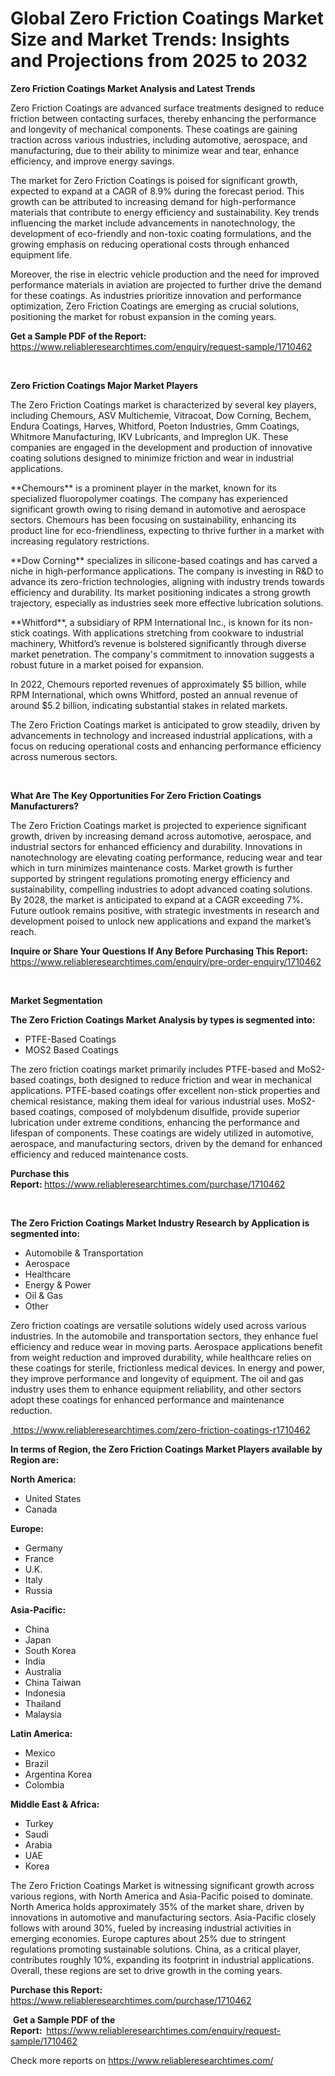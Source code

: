 <p><h1>Global Zero Friction Coatings Market Size and Market Trends: Insights and Projections from 2025 to 2032</h1></p><p><strong>Zero Friction Coatings Market Analysis and Latest Trends</strong></p>
<p><p>Zero Friction Coatings are advanced surface treatments designed to reduce friction between contacting surfaces, thereby enhancing the performance and longevity of mechanical components. These coatings are gaining traction across various industries, including automotive, aerospace, and manufacturing, due to their ability to minimize wear and tear, enhance efficiency, and improve energy savings. </p><p>The market for Zero Friction Coatings is poised for significant growth, expected to expand at a CAGR of 8.9% during the forecast period. This growth can be attributed to increasing demand for high-performance materials that contribute to energy efficiency and sustainability. Key trends influencing the market include advancements in nanotechnology, the development of eco-friendly and non-toxic coating formulations, and the growing emphasis on reducing operational costs through enhanced equipment life.</p><p>Moreover, the rise in electric vehicle production and the need for improved performance materials in aviation are projected to further drive the demand for these coatings. As industries prioritize innovation and performance optimization, Zero Friction Coatings are emerging as crucial solutions, positioning the market for robust expansion in the coming years.</p></p>
<p><strong>Get a Sample PDF of the Report:&nbsp;</strong> <a href="https://www.reliableresearchtimes.com/enquiry/request-sample/1710462?utm_campaign=3287&utm_medium=2&utm_source=Github&utm_content=ia&utm_term=27032025&utm_id=zero-friction-coatings">https://www.reliableresearchtimes.com/enquiry/request-sample/1710462</a></p>
<p>&nbsp;</p>
<p><strong>Zero Friction Coatings Major Market Players</strong></p>
<p><p>The Zero Friction Coatings market is characterized by several key players, including Chemours, ASV Multichemie, Vitracoat, Dow Corning, Bechem, Endura Coatings, Harves, Whitford, Poeton Industries, Gmm Coatings, Whitmore Manufacturing, IKV Lubricants, and Impreglon UK. These companies are engaged in the development and production of innovative coating solutions designed to minimize friction and wear in industrial applications.</p><p>**Chemours** is a prominent player in the market, known for its specialized fluoropolymer coatings. The company has experienced significant growth owing to rising demand in automotive and aerospace sectors. Chemours has been focusing on sustainability, enhancing its product line for eco-friendliness, expecting to thrive further in a market with increasing regulatory restrictions.</p><p>**Dow Corning** specializes in silicone-based coatings and has carved a niche in high-performance applications. The company is investing in R&D to advance its zero-friction technologies, aligning with industry trends towards efficiency and durability. Its market positioning indicates a strong growth trajectory, especially as industries seek more effective lubrication solutions.</p><p>**Whitford**, a subsidiary of RPM International Inc., is known for its non-stick coatings. With applications stretching from cookware to industrial machinery, Whitford’s revenue is bolstered significantly through diverse market penetration. The company's commitment to innovation suggests a robust future in a market poised for expansion.</p><p>In 2022, Chemours reported revenues of approximately $5 billion, while RPM International, which owns Whitford, posted an annual revenue of around $5.2 billion, indicating substantial stakes in related markets.</p><p>The Zero Friction Coatings market is anticipated to grow steadily, driven by advancements in technology and increased industrial applications, with a focus on reducing operational costs and enhancing performance efficiency across numerous sectors.</p></p>
<p>&nbsp;</p>
<p><strong>What Are The Key Opportunities For Zero Friction Coatings Manufacturers?</strong></p>
<p><p>The Zero Friction Coatings market is projected to experience significant growth, driven by increasing demand across automotive, aerospace, and industrial sectors for enhanced efficiency and durability. Innovations in nanotechnology are elevating coating performance, reducing wear and tear which in turn minimizes maintenance costs. Market growth is further supported by stringent regulations promoting energy efficiency and sustainability, compelling industries to adopt advanced coating solutions. By 2028, the market is anticipated to expand at a CAGR exceeding 7%. Future outlook remains positive, with strategic investments in research and development poised to unlock new applications and expand the market’s reach.</p></p>
<p><strong>Inquire or Share Your Questions If Any Before Purchasing This Report:</strong> <a href="https://www.reliableresearchtimes.com/enquiry/pre-order-enquiry/1710462?utm_campaign=3287&utm_medium=2&utm_source=Github&utm_content=ia&utm_term=27032025&utm_id=zero-friction-coatings">https://www.reliableresearchtimes.com/enquiry/pre-order-enquiry/1710462</a></p>
<p>&nbsp;</p>
<p><strong>Market Segmentation</strong></p>
<p><strong>The Zero Friction Coatings Market Analysis by types is segmented into:</strong></p>
<p><ul><li>PTFE-Based Coatings</li><li>MOS2 Based Coatings</li></ul></p>
<p><p>The zero friction coatings market primarily includes PTFE-based and MoS2-based coatings, both designed to reduce friction and wear in mechanical applications. PTFE-based coatings offer excellent non-stick properties and chemical resistance, making them ideal for various industrial uses. MoS2-based coatings, composed of molybdenum disulfide, provide superior lubrication under extreme conditions, enhancing the performance and lifespan of components. These coatings are widely utilized in automotive, aerospace, and manufacturing sectors, driven by the demand for enhanced efficiency and reduced maintenance costs.</p></p>
<p><strong>Purchase this Report:&nbsp;</strong><a href="https://www.reliableresearchtimes.com/purchase/1710462?utm_campaign=3287&utm_medium=2&utm_source=Github&utm_content=ia&utm_term=27032025&utm_id=zero-friction-coatings">https://www.reliableresearchtimes.com/purchase/1710462</a></p>
<p>&nbsp;</p>
<p><strong>The Zero Friction Coatings Market Industry Research by Application is segmented into:</strong></p>
<p><ul><li>Automobile & Transportation</li><li>Aerospace</li><li>Healthcare</li><li>Energy & Power</li><li>Oil & Gas</li><li>Other</li></ul></p>
<p><p>Zero friction coatings are versatile solutions widely used across various industries. In the automobile and transportation sectors, they enhance fuel efficiency and reduce wear in moving parts. Aerospace applications benefit from weight reduction and improved durability, while healthcare relies on these coatings for sterile, frictionless medical devices. In energy and power, they improve performance and longevity of equipment. The oil and gas industry uses them to enhance equipment reliability, and other sectors adopt these coatings for enhanced performance and maintenance reduction.</p></p>
<p><a href="https://www.reliableresearchtimes.com/zero-friction-coatings-r1710462?utm_campaign=3287&utm_medium=2&utm_source=Github&utm_content=ia&utm_term=27032025&utm_id=zero-friction-coatings">&nbsp;https://www.reliableresearchtimes.com/zero-friction-coatings-r1710462</a></p>
<p><strong>In terms of Region, the Zero Friction Coatings Market Players available by Region are:</strong></p>
<p>
    <p> <strong> North America: </strong>
        <ul>
            <li>United States</li>
            <li>Canada</li>
        </ul>
        </p> 
    <p> <strong> Europe: </strong>
        <ul>
            <li>Germany</li>
            <li>France</li>
            <li>U.K.</li>
            <li>Italy</li>
            <li>Russia</li>
        </ul>
        </p> 
    <p> <strong> Asia-Pacific: </strong>
        <ul>
            <li>China</li>
            <li>Japan</li>
            <li>South Korea</li>
            <li>India</li>
            <li>Australia</li>
            <li>China Taiwan</li>
            <li>Indonesia</li>
            <li>Thailand</li>
            <li>Malaysia</li>
        </ul>
        </p> 
    <p> <strong> Latin America: </strong>
        <ul>
            <li>Mexico</li>
            <li>Brazil</li>
            <li>Argentina Korea</li>
            <li>Colombia</li>
        </ul>
        </p> 
    <p> <strong> Middle East & Africa: </strong>
        <ul>
            <li>Turkey</li>
            <li>Saudi</li>
            <li>Arabia</li>
            <li>UAE</li>
            <li>Korea</li>
        </ul>
    </p>
    </p>
<p><p>The Zero Friction Coatings Market is witnessing significant growth across various regions, with North America and Asia-Pacific poised to dominate. North America holds approximately 35% of the market share, driven by innovations in automotive and manufacturing sectors. Asia-Pacific closely follows with around 30%, fueled by increasing industrial activities in emerging economies. Europe captures about 25% due to stringent regulations promoting sustainable solutions. China, as a critical player, contributes roughly 10%, expanding its footprint in industrial applications. Overall, these regions are set to drive growth in the coming years.</p></p>
<p><strong>Purchase this Report: </strong><a href="https://www.reliableresearchtimes.com/purchase/1710462?utm_campaign=3287&utm_medium=2&utm_source=Github&utm_content=ia&utm_term=27032025&utm_id=zero-friction-coatings">https://www.reliableresearchtimes.com/purchase/1710462</a></p>
<p>&nbsp;<strong>Get a Sample PDF of the Report:&nbsp;&nbsp;</strong><a href="https://www.reliableresearchtimes.com/enquiry/request-sample/1710462?utm_campaign=3287&utm_medium=2&utm_source=Github&utm_content=ia&utm_term=27032025&utm_id=zero-friction-coatings">https://www.reliableresearchtimes.com/enquiry/request-sample/1710462</a></p>
<p><strong></strong></p>
<p>Check more reports on <a href="https://www.reliableresearchtimes.com/?utm_campaign=3287&utm_medium=2&utm_source=Github&utm_content=ia&utm_term=27032025&utm_id=zero-friction-coatings">https://www.reliableresearchtimes.com/</a></p>